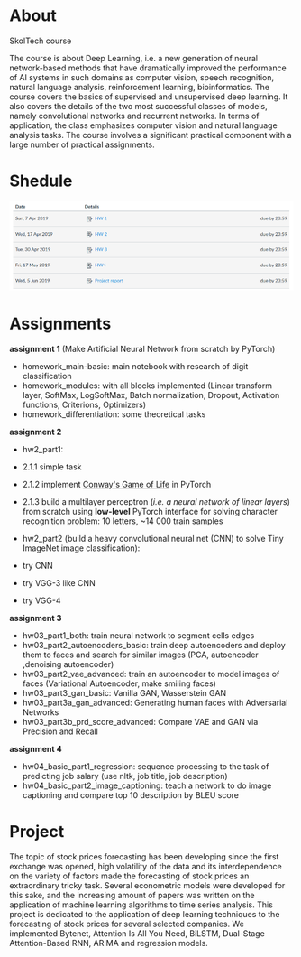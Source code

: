 # About
SkolTech course

The course is about Deep Learning, i.e. a new generation of neural network-based methods that have dramatically improved the performance of AI systems in such domains as computer vision, speech recognition, natural language analysis, reinforcement learning, bioinformatics. The course covers the basics of supervised and unsupervised deep learning. It also covers the details of the two most successful classes of models, namely convolutional networks and recurrent networks. In terms of application, the class emphasizes computer vision and natural language analysis tasks. The course involves a significant practical component with a large number of practical assignments.


# Shedule
<p align="center">
  <img src="Shedule DL.png" >
</p>

# Assignments

**assignment 1** (Make Artificial Neural Network from scratch by PyTorch)
- homework_main-basic:	main notebook with research of digit classification
- homework_modules:	with all blocks implemented (Linear transform layer, SoftMax, LogSoftMax, Batch normalization, Dropout, Activation functions, Criterions, Optimizers)
- homework_differentiation:	some theoretical tasks

**assignment 2** 
- hw2_part1: 
- 2.1.1 simple task
- 2.1.2 implement [Conway's Game of Life](https://en.wikipedia.org/wiki/Conway's_Game_of_Life) in PyTorch
- 2.1.3 build a multilayer perceptron (*i.e. a neural network of linear layers*) from scratch using **low-level** PyTorch interface for solving character recognition problem: 10 letters, ~14 000 train samples

- hw2_part2 (build a heavy convolutional neural net (CNN) to solve Tiny ImageNet image classification):
- try CNN
- try VGG-3 like CNN
- try VGG-4

**assignment 3** 
- hw03_part1_both:  train neural network to segment cells edges
- hw03_part2_autoencoders_basic:    train deep autoencoders and deploy them to faces and search for similar images (PCA, autoencoder ,denoising autoencoder)
- hw03_part2_vae_advanced:     train an autoencoder to model images of faces (Variational Autoencoder, make smiling faces)
- hw03_part3_gan_basic:  Vanilla GAN, Wasserstein GAN 
- hw03_part3a_gan_advanced:    Generating human faces with Adversarial Networks
- hw03_part3b_prd_score_advanced:   Compare VAE and GAN via Precision and Recall

**assignment 4** 
- hw04_basic_part1_regression: sequence processing to the task of predicting job salary (use nltk, job title, job description)
- hw04_basic_part2_image_captioning:  teach a network to do image captioning and compare top 10 description by BLEU score



# Project 
The topic of stock prices forecasting has been developing since the first exchange was opened, high volatility of the data and its interdependence on the variety of factors made the forecasting of stock prices an extraordinary tricky task. 
Several econometric models were developed for this sake, and the increasing amount of papers was written on the application of machine learning algorithms to time series analysis. This project is dedicated to the application of deep learning techniques to the forecasting of stock prices for several selected companies. 
We implemented Bytenet, Attention Is All You Need, BiLSTM, Dual-Stage Attention-Based RNN, ARIMA and regression models.

